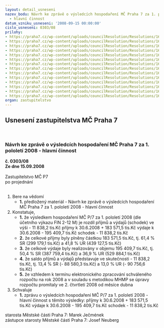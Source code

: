 ```yaml
---
layout: detail_usneseni
nazev_bodu: Návrh ke zprávě o výsledcích hospodaření MČ Praha 7 za 1. pololetí 2008
  - hlavní činnost
datum_vzniku_usneseni: '2008-09-15 00:00:00'
cislo_usneseni: 0303/08
prilohy:
- https://praha7.cz/wp-content/uploads/councilResolution/Resolutions/16110/4-08-2q2008radazprava.doc
- https://praha7.cz/wp-content/uploads/councilResolution/Resolutions/16110/4-08-fondy2q2008.doc
- https://praha7.cz/wp-content/uploads/councilResolution/Resolutions/16110/4-08-koment%c3%a1%c5%99_inv_2q_08_rozbor.doc
- https://praha7.cz/wp-content/uploads/councilResolution/Resolutions/16110/4-08-po2q08hvrada.doc
- https://praha7.cz/wp-content/uploads/councilResolution/Resolutions/16110/4-08-po2q08koment.doc
- https://praha7.cz/wp-content/uploads/councilResolution/Resolutions/16110/4-08-bilance1pol08.xls
- https://praha7.cz/wp-content/uploads/councilResolution/Resolutions/16110/4-08-v%c3%bddaje1pol08.xls
- https://praha7.cz/wp-content/uploads/councilResolution/Resolutions/16110/4-08-p%c5%99%c3%adjmy1pol08.xls
- https://praha7.cz/wp-content/uploads/councilResolution/Resolutions/16110/4-08-investice_2q_08_rozbor_rada.xls
- https://praha7.cz/wp-content/uploads/councilResolution/Resolutions/16110/4-08-po2q08oskstanoviskoofi.doc
- https://praha7.cz/wp-content/uploads/councilResolution/Resolutions/16110/4-08-rozbory_po_m%c5%a1_z%c5%a1_ii_q.doc
- https://praha7.cz/wp-content/uploads/councilResolution/Resolutions/16110/4-08-skenovat0006.pdf
- https://praha7.cz/wp-content/uploads/councilResolution/Resolutions/16110/4-08-skenovat0007.pdf
- https://praha7.cz/wp-content/uploads/councilResolution/Resolutions/16110/4-08-us0887.doc
organ: zastupitelstvo
---
```

<div id="ucUsn_pList" class="usn">
	<span><h2>Usnesení zastupitelstva MČ Praha 7 </h2>
<br></span><div class="standBody">
<span><h3>Návrh ke zprávě o výsledcích hospodaření MČ Praha 7 za 1. pololetí 2008 - hlavní činnost</h3></span><div class="center">
		<strong>č. 0303/08</strong><br>
	</div>
<div class="center">
		<strong>Ze dne 15.09.2008</strong><br><br>
	</div>Zastupitelstvo MČ P7<br> po projednání<br><br><ol>
<li>Bere na vědomí<ul><li>
<strong>1.</strong> předložený materiál -  Návrh ke zprávě o výsledcích hospodaření MČ Praha 7 za 1. pololetí 2008 - hlavní činnost</li></ul>
</li>
<li>Konstatuje,<ul>
<li>
<strong>1.</strong> že výsledkem hospodaření MČ P/7 za 1. pololetí 2008 (dle účetního výkazu FIN 2-12 M) je rozdíl příjmů a výdajů (schodek) ve výši                 -      11 838,2 tis.Kč        příjmy k 30.6.2008   	+    183 571,5 tis.Kč                                                  výdaje k 30.6.2008  	 -    195 409,7 tis.Kč                                                schodek	                        -      11 838,2 tis.Kč</li>
<li>
<strong>2.</strong> že celkové příjmy byly plněny částkou 183 571,5 tis.Kč, tj. 61,4 % SR (299 179,1 tis.Kč) a 41,8 % UR (439 127,5 tis.Kč)</li>
<li>
<strong>3.</strong> že celkové výdaje byly realizovány v objemu 195 409,7 tis.Kč, tj. 50,4 %  SR (387 759,4  tis.Kč) a 36,9 % UR (529 884,1 tis.Kč)</li>
<li>
<strong>4.</strong> že saldo příjmů a výdajů  představuje ve skutečnosti  -  11 838,2 tis.Kč, tj. 13,4 % SR (- 88 580,3  tis.Kč) a  13,0 %  UR (- 90 756,6 tis.Kč)</li>
<li>
<strong>5.</strong> že vzhledem  k  termínu elektronického zpracování schváleného rozpočtu na rok 2008 a v souladu s  metodikou  MHMP se úpravy rozpočtu promítaly ve  2. čtvrtletí 2008 od měsíce dubna</li>
</ul>
</li>
<li>Schvaluje<ul><li>
<strong>1.</strong> zprávu o výsledcích hospodaření MČ P/7 za 1. pololetí  2008 - hlavní činnost s těmito výsledky:                                                                                               příjmy k 30.6.2008   	+    183 571,5 tis.Kč                                                  výdaje k 30.6.2008  	-    195 409,7 tis.Kč                                                                        schodek	                       -      11 838,2 tis.Kč</li></ul>
</li>
</ol>starosta Městské části Praha 7: Marek Ječmének<br>zástupce starosty Městské části Praha 7: Josef Neuberg
</div>
</div>